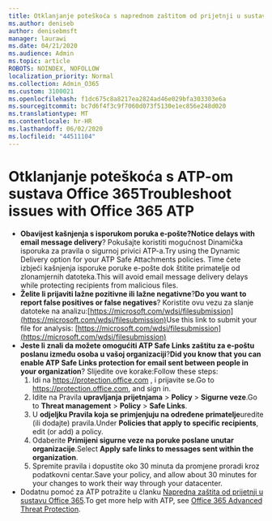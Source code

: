 ```yaml
---
title: Otklanjanje poteškoća s naprednom zaštitom od prijetnji u sustavu Office 365 (ATP)
ms.author: deniseb
author: denisebmsft
manager: laurawi
ms.date: 04/21/2020
ms.audience: Admin
ms.topic: article
ROBOTS: NOINDEX, NOFOLLOW
localization_priority: Normal
ms.collection: Admin_O365
ms.custom: 3100021
ms.openlocfilehash: f1dc675c8a8217ea2824ad46e029bfa303303e6a
ms.sourcegitcommit: bc7d6f4f3c9f7060d073f5130e1ec856e248d020
ms.translationtype: MT
ms.contentlocale: hr-HR
ms.lasthandoff: 06/02/2020
ms.locfileid: "44511104"
---
```

# <a name="troubleshoot-issues-with-office-365-atp"></a><span data-ttu-id="491dc-102">Otklanjanje poteškoća s ATP-om sustava Office 365</span><span class="sxs-lookup"><span data-stu-id="491dc-102">Troubleshoot issues with Office 365 ATP</span></span>

- <span data-ttu-id="491dc-103">**Obavijest kašnjenja s isporukom poruka e-pošte?**</span><span class="sxs-lookup"><span data-stu-id="491dc-103">**Notice delays with email message delivery**?</span></span> <span data-ttu-id="491dc-104">Pokušajte koristiti mogućnost Dinamička isporuka za pravila o sigurnoj privici ATP-a.</span><span class="sxs-lookup"><span data-stu-id="491dc-104">Try using the Dynamic Delivery option for your ATP Safe Attachments policies.</span></span> <span data-ttu-id="491dc-105">Time ćete izbjeći kašnjenja isporuke poruke e-pošte dok štitite primatelje od zlonamjernih datoteka.</span><span class="sxs-lookup"><span data-stu-id="491dc-105">This will avoid email message delivery delays while protecting recipients from malicious files.</span></span>
- <span data-ttu-id="491dc-106">**Želite li prijaviti lažne pozitivne ili lažne negativne**?</span><span class="sxs-lookup"><span data-stu-id="491dc-106">**Do you want to report false positives or false negatives**?</span></span> <span data-ttu-id="491dc-107">Koristite ovu vezu za slanje datoteke na analizu:[https://microsoft.com/wdsi/filesubmission](https://microsoft.com/wdsi/filesubmission)</span><span class="sxs-lookup"><span data-stu-id="491dc-107">Use this link to submit your file for analysis: [https://microsoft.com/wdsi/filesubmission](https://microsoft.com/wdsi/filesubmission)</span></span>
- <span data-ttu-id="491dc-108">**Jeste li znali da možete omogućiti ATP Safe Links zaštitu za e-poštu poslanu između osoba u vašoj organizaciji**?</span><span class="sxs-lookup"><span data-stu-id="491dc-108">**Did you know that you can enable ATP Safe Links protection for email sent between people in your organization**?</span></span> <span data-ttu-id="491dc-109">Slijedite ove korake:</span><span class="sxs-lookup"><span data-stu-id="491dc-109">Follow these steps:</span></span>
    1. <span data-ttu-id="491dc-110">Idi na https://protection.office.com , i prijavite se.</span><span class="sxs-lookup"><span data-stu-id="491dc-110">Go to https://protection.office.com, and sign in.</span></span>
    2. <span data-ttu-id="491dc-111">Idite na Pravila **upravljanja prijetnjama**  >  **Policy**  >  **Sigurne veze**.</span><span class="sxs-lookup"><span data-stu-id="491dc-111">Go to **Threat management** > **Policy** > **Safe Links**.</span></span>
    3. <span data-ttu-id="491dc-112">U **odjeljku Pravila koja se primjenjuju na određene primatelje**uredite (ili dodajte) pravila.</span><span class="sxs-lookup"><span data-stu-id="491dc-112">Under **Policies that apply to specific recipients**, edit (or add) a policy.</span></span>
    4. <span data-ttu-id="491dc-113">Odaberite **Primijeni sigurne veze na poruke poslane unutar organizacije**.</span><span class="sxs-lookup"><span data-stu-id="491dc-113">Select **Apply safe links to messages sent within the organization**.</span></span>
    5. <span data-ttu-id="491dc-114">Spremite pravila i dopustite oko 30 minuta da promjene proradi kroz podatkovni centar.</span><span class="sxs-lookup"><span data-stu-id="491dc-114">Save your policy, and allow about 30 minutes for your changes to work their way through your datacenter.</span></span>
- <span data-ttu-id="491dc-115">Dodatnu pomoć za ATP potražite u članku [Napredna zaštita od prijetnji u sustavu Office 365](https://docs.microsoft.com/microsoft-365/security/office-365-security/office-365-atp).</span><span class="sxs-lookup"><span data-stu-id="491dc-115">To get more help with ATP, see [Office 365 Advanced Threat Protection](https://docs.microsoft.com/microsoft-365/security/office-365-security/office-365-atp).</span></span>